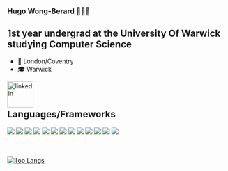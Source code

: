 ### Hugo **Wong-Berard** 👋👋👋

## 1st year undergrad at the University Of Warwick studying Computer Science

- 📍 London/Coventry
- 🎓 Warwick
  <br />

[<img align="left" alt="linkedin" width="60px" src="https://img.icons8.com/doodle/480/000000/linkedin--v2.png" />][linkedin]
<br />
<br />

## Languages/Frameworks

<img src="https://img.shields.io/static/v1?label=&message=Git&color=F05032&logo=git&logoColor=white" /> 
<img src="https://img.shields.io/static/v1?label=&message=GitHub&color=181717&logo=github&logoColor=white" /> 
<img src="https://img.shields.io/static/v1?label=&message=Java&color=007396&logo=java&logoColor=white" /> 
<img src="https://img.shields.io/static/v1?label=&message=Javascript&color=F7DF1E&logo=javascript&logoColor=black" /> 
<img src="https://img.shields.io/static/v1?label=&message=Material-UI&color=0081CB&logo=material-ui&logoColor=white" /> 
<img src="https://img.shields.io/static/v1?label=&message=PostgreSQL&color=336791&logo=PostgreSQL&logoColor=white" /> 
<img src="https://img.shields.io/static/v1?label=&message=Node.js&color=339933&logo=node.js&logoColor=white" /> 
<img src="https://img.shields.io/static/v1?label=&message=Notion&color=000000&logo=Notion&logoColor=white" /> 
<img src="https://img.shields.io/static/v1?label=&message=Python&color=3776AB&logo=python&logoColor=white" /> 
<img src="https://img.shields.io/static/v1?label=&message=React&color=61DAFB&logo=react&logoColor=black" /> 
<img src="https://img.shields.io/static/v1?label=&message=Spring&color=6DB33F&logo=spring&logoColor=white" /> 
<img src="https://img.shields.io/static/v1?label=&message=TypeScript&color=007ACC&logo=typescript&logoColor=white" /> 
<img src="https://img.shields.io/static/v1?label=&message=Visual%20Studio%20Code&color=007ACC&logo=visual-studio-code&logoColor=white" />

<br />
<br />
<!-- [![Anurag's github stats](https://github-readme-stats.vercel.app/api?username=hugo-wb&show_icons=true)](https://github.com/anuraghazra/github-readme-stats) -->
<br />

[![Top Langs](https://github-readme-stats.vercel.app/api/top-langs/?username=hugo-wb&layout=compact)](https://github.com/anuraghazra/github-readme-stats)

[website]: http://hugo-wb.github.io/hugo-wb
[linkedin]: https://www.linkedin.com/in/hugo-wong-berard-4499b91a0/
